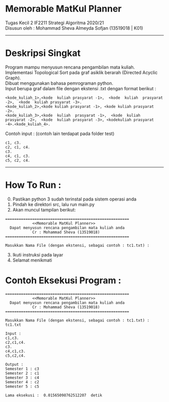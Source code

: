 # Memorable MatKul Planner

Tugas Kecil 2 IF2211 Strategi Algoritma 2020/21\
Disusun oleh : Mohammad Sheva Almeyda Sofjan (13519018 | K01)

---
# Deskripsi Singkat
Program mampu menyusun rencana pengambilan mata kuliah.\
Implementasi Topological Sort pada graf asiklik berarah (Directed Acyclic Graph).\
Dibuat menggunakan bahasa pemrograman python.\
Input berupa graf dalam file dengan ekstensi .txt dengan format berikut :
```
<kode_kuliah_1>,<kode  kuliah prasyarat -1>,  <kode  kuliah  prasyarat -2>,  <kode  kuliah prasyarat -3>.
<kode_kuliah_2>,<kode kuliah prasyarat -1>, <kode kuliah prasyarat -2>.
<kode_kuliah_3>,<kode  kuliah  prasyarat -1>,  <kode  kuliah  prasyarat -2>,  <kode  kuliah prasyarat -3>, <kodekuliah prasyarat -4>.<kode_kuliah_4>.
```
Contoh input : (contoh lain terdapat pada folder test)
```
c1, c3.
c2, c1, c4.
c3.
c4, c1, c3.
c5, c2, c4.
```
---
# How To Run :
0. Pastikan python 3 sudah terinstal pada sistem operasi anda
1. Pindah ke direktori src, lalu run main.py
2. Akan muncul tampilan berikut:
```
=======================================================
            <<Memorable MatKul Planner>>
  Dapat menyusun rencana pengambilan mata kuliah anda
            Cr : Mohammad Sheva (13519018)
=======================================================

Masukkan Nama File (dengan ekstensi, sebagai contoh : tc1.txt) :
```
3. Ikuti instruksi pada layar
4. Selamat menikmati

# Contoh Eksekusi Program :
```
=======================================================
            <<Memorable MatKul Planner>>
  Dapat menyusun rencana pengambilan mata kuliah anda
            Cr : Mohammad Sheva (13519018)
=======================================================

Masukkan Nama File (dengan ekstensi, sebagai contoh : tc1.txt) : tc1.txt

Input :
c1,c3.
c2,c1,c4.
c3.
c4,c1,c3.
c5,c2,c4.

Output :
Semester 1 : c3
Semester 2 : c1
Semester 3 : c4
Semester 4 : c2
Semester 5 : c5

Lama eksekusi :  0.01565098762512207  detik
```
